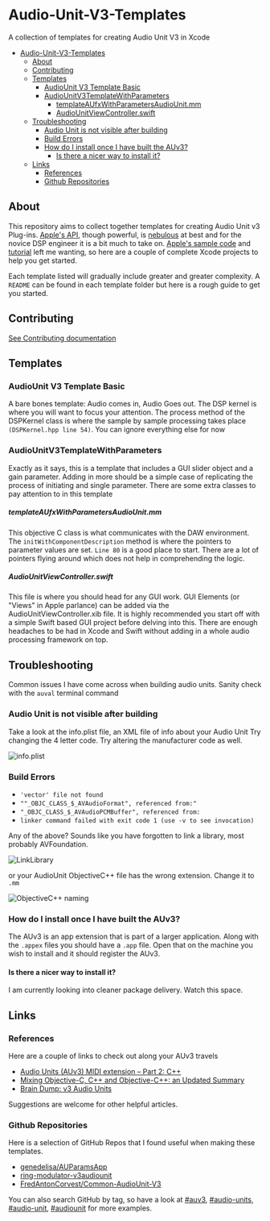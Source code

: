 # Audio-Unit-V3-Templates

A collection of templates for creating Audio Unit V3 in Xcode

- [Audio-Unit-V3-Templates](#audio-unit-v3-templates)
  - [About](#about)
  - [Contributing](#contributing)
  - [Templates](#templates)
    - [AudioUnit V3 Template Basic](#audiounit-v3-template-basic)
    - [AudioUnitV3TemplateWithParameters](#audiounitv3templatewithparameters)
      - [templateAUfxWithParametersAudioUnit.mm](#templateaufxwithparametersaudiounitmm)
      - [AudioUnitViewController.swift](#audiounitviewcontrollerswift)
  - [Troubleshooting](#troubleshooting)
    - [Audio Unit is not visible after building](#audio-unit-is-not-visible-after-building)
    - [Build Errors](#build-errors)
    - [How do I install once I have built the AUv3?](#how-do-i-install-once-i-have-built-the-auv3)
      - [Is there a nicer way to install it?](#is-there-a-nicer-way-to-install-it)
  - [Links](#links)
    - [References](#references)
    - [Github Repositories](#github-repositories)

## About

This repository aims to collect together templates for creating Audio Unit v3 Plug-ins.
[Apple's API](https://developer.apple.com/library/archive/documentation/MusicAudio/Conceptual/AudioUnitProgrammingGuide/Introduction/Introduction.html#//apple_ref/doc/uid/TP40003278), though powerful, is [nebulous](https://developer.apple.com/documentation/audiotoolbox/incorporating_audio_effects_and_instruments) at best and for the novice DSP engineer it is a bit much to take on. [Apple's sample code](https://developer.apple.com/library/archive/samplecode/sc2195/Introduction/Intro.html#//apple_ref/doc/uid/DTS40013969) and [tutorial](https://developer.apple.com/documentation/audiotoolbox/creating_custom_audio_effects#//apple_ref/doc/uid/TP40016185) left me wanting, so here are a couple of complete Xcode projects to help you get started.

Each template listed will gradually include greater and greater complexity. A `README` can be found in each template folder
but here is a rough guide to get you started.

## Contributing

[See Contributing documentation](./CONTRIBUTING.md)

## Templates

### AudioUnit V3 Template Basic

A bare bones template: Audio comes in, Audio Goes out. The DSP kernel is where you will want to focus your attention.
The process method of the DSPKernel class is where the sample by sample processing takes place `(DSPKernel.hpp line 54)`.
You can ignore everything else for now

### AudioUnitV3TemplateWithParameters

Exactly as it says, this is a template that includes a GUI slider object and a gain parameter. Adding in more should be a
simple case of replicating the process of initiating and single parameter. There are some extra classes to pay attention to
in this template

##### templateAUfxWithParametersAudioUnit.mm

This objective C class is what communicates with the DAW environment. The `initWithComponentDescription` method is where
the pointers to parameter values are set. `Line 80` is a good place to start. There are a lot of pointers flying around
which does not help in comprehending the logic.

##### AudioUnitViewController.swift

This file is where you should head for any GUI work. GUI Elements (or "Views" in Apple parlance) can be added via the AudioUnitViewController.xib file. It is highly recommended you start off with a simple Swift based GUI project before delving into this. There are enough headaches to be had in Xcode and Swift without adding in a whole audio processing framework on top.

## Troubleshooting

Common issues I have come across when building audio units.
Sanity check with the `auval` terminal command

### Audio Unit is not visible after building

Take a look at the info.plist file, an XML file of info about your Audio Unit
Try changing the 4 letter code. Try altering the manufacturer code as well.

![info.plist](https://github.com/mhamilt/Audio-Unit-V3-Templates/blob/master/images/info.plist.png)

### Build Errors

- `'vector' file not found`
- `""_OBJC_CLASS_$_AVAudioFormat", referenced from:"`
- `"_OBJC_CLASS_$_AVAudioPCMBuffer", referenced from:`
- `linker command failed with exit code 1 (use -v to see invocation)`

Any of the above? Sounds like you have forgotten to link a library, most probably AVFoundation.

![LinkLibrary](https://github.com/mhamilt/Audio-Unit-V3-Templates/blob/master/images/BuildPhaseSetup.png)

or your AudioUnit ObjectiveC++ file has the wrong extension. Change it to `.mm`

![ObjectiveC++ naming](https://github.com/mhamilt/Audio-Unit-V3-Templates/blob/master/images/ObjectiveC++FileNaming.png)

### How do I install once I have built the AUv3?

The AUv3 is an app extension that is part of a larger application. Along with the `.appex` files you should have a `.app` file. Open that on the machine you wish to install and it should register the AUv3.

#### Is there a nicer way to install it?

I am currently looking into cleaner package delivery. Watch this space.

## Links

### References

Here are a couple of links to check out along your AUv3 travels

- [Audio Units (AUv3) MIDI extension – Part 2: C++](http://www.rockhoppertech.com/blog/audio-units-auv3-midi-extension-part-2-c/)
- [Mixing Objective-C, C++ and Objective-C++: an Updated Summary](http://philjordan.eu/article/mixing-objective-c-c++-and-objective-c++)
- [Brain Dump: v3 Audio Units](http://subfurther.com/blog/2017/04/28/brain-dump-v3-audio-units/)

Suggestions are welcome for other helpful articles.

### Github Repositories

Here is a selection of GitHub Repos that I found useful when making these templates.

- [genedelisa/AUParamsApp](https://github.com/genedelisa/AUParamsApp)
- [ring-modulator-v3audiounit](https://github.com/invalidstream/ring-modulator-v3audiounit)
- [FredAntonCorvest/Common-AudioUnit-V3](https://github.com/FredAntonCorvest/Common-AudioUnit-V3)

You can also search GitHub by tag, so have a look at [#auv3](https://github.com/topics/auv3), [#audio-units](https://github.com/topics/audio-units), [#audio-unit](https://github.com/topics/audio-unit), [#audiounit](https://github.com/topics/audiounit) for more examples.
